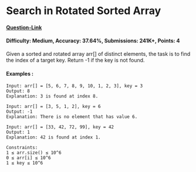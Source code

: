 # Search in Rotated Sorted Array
#### [Question-Link](https://www.geeksforgeeks.org/problems/search-in-a-rotated-array4618/1)
#### Difficulty: Medium, Accuracy: 37.64%, Submissions: 241K+, Points: 4

Given a sorted and rotated array arr[] of distinct elements, the task is to find the index of a target key. Return -1 if the key is not found.

#### Examples :
```
Input: arr[] = [5, 6, 7, 8, 9, 10, 1, 2, 3], key = 3
Output: 8
Explanation: 3 is found at index 8.
```
```
Input: arr[] = [3, 5, 1, 2], key = 6
Output: -1
Explanation: There is no element that has value 6.
```
```
Input: arr[] = [33, 42, 72, 99], key = 42
Output: 1
Explanation: 42 is found at index 1.
```
```
Constraints:
1 ≤ arr.size() ≤ 10^6
0 ≤ arr[i] ≤ 10^6
1 ≤ key ≤ 10^6
```
